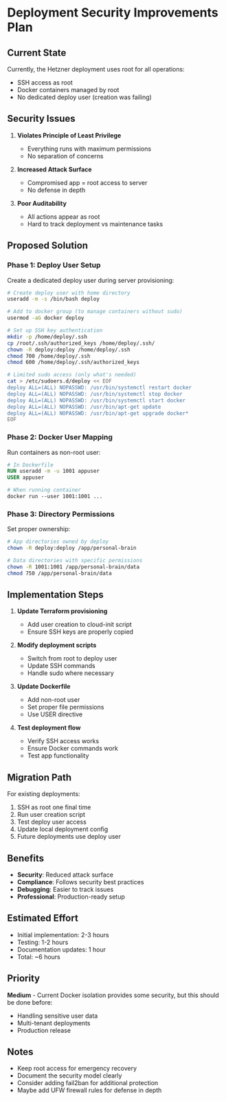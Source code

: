 # Deployment Security Improvements Plan

## Current State

Currently, the Hetzner deployment uses root for all operations:

- SSH access as root
- Docker containers managed by root
- No dedicated deploy user (creation was failing)

## Security Issues

1. **Violates Principle of Least Privilege**
   - Everything runs with maximum permissions
   - No separation of concerns

2. **Increased Attack Surface**
   - Compromised app = root access to server
   - No defense in depth

3. **Poor Auditability**
   - All actions appear as root
   - Hard to track deployment vs maintenance tasks

## Proposed Solution

### Phase 1: Deploy User Setup

Create a dedicated deploy user during server provisioning:

```bash
# Create deploy user with home directory
useradd -m -s /bin/bash deploy

# Add to docker group (to manage containers without sudo)
usermod -aG docker deploy

# Set up SSH key authentication
mkdir -p /home/deploy/.ssh
cp /root/.ssh/authorized_keys /home/deploy/.ssh/
chown -R deploy:deploy /home/deploy/.ssh
chmod 700 /home/deploy/.ssh
chmod 600 /home/deploy/.ssh/authorized_keys

# Limited sudo access (only what's needed)
cat > /etc/sudoers.d/deploy << EOF
deploy ALL=(ALL) NOPASSWD: /usr/bin/systemctl restart docker
deploy ALL=(ALL) NOPASSWD: /usr/bin/systemctl stop docker
deploy ALL=(ALL) NOPASSWD: /usr/bin/systemctl start docker
deploy ALL=(ALL) NOPASSWD: /usr/bin/apt-get update
deploy ALL=(ALL) NOPASSWD: /usr/bin/apt-get upgrade docker*
EOF
```

### Phase 2: Docker User Mapping

Run containers as non-root user:

```dockerfile
# In Dockerfile
RUN useradd -m -u 1001 appuser
USER appuser

# When running container
docker run --user 1001:1001 ...
```

### Phase 3: Directory Permissions

Set proper ownership:

```bash
# App directories owned by deploy
chown -R deploy:deploy /app/personal-brain

# Data directories with specific permissions
chown -R 1001:1001 /app/personal-brain/data
chmod 750 /app/personal-brain/data
```

## Implementation Steps

1. **Update Terraform provisioning**
   - Add user creation to cloud-init script
   - Ensure SSH keys are properly copied

2. **Modify deployment scripts**
   - Switch from root to deploy user
   - Update SSH commands
   - Handle sudo where necessary

3. **Update Dockerfile**
   - Add non-root user
   - Set proper file permissions
   - Use USER directive

4. **Test deployment flow**
   - Verify SSH access works
   - Ensure Docker commands work
   - Test app functionality

## Migration Path

For existing deployments:

1. SSH as root one final time
2. Run user creation script
3. Test deploy user access
4. Update local deployment config
5. Future deployments use deploy user

## Benefits

- **Security**: Reduced attack surface
- **Compliance**: Follows security best practices
- **Debugging**: Easier to track issues
- **Professional**: Production-ready setup

## Estimated Effort

- Initial implementation: 2-3 hours
- Testing: 1-2 hours
- Documentation updates: 1 hour
- Total: ~6 hours

## Priority

**Medium** - Current Docker isolation provides some security, but this should be done before:

- Handling sensitive user data
- Multi-tenant deployments
- Production release

## Notes

- Keep root access for emergency recovery
- Document the security model clearly
- Consider adding fail2ban for additional protection
- Maybe add UFW firewall rules for defense in depth
